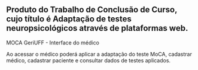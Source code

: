 ## Produto do Trabalho de Conclusão de Curso, cujo título é Adaptação de testes neuropsicológicos através de plataformas web. 

MOCA GeriUFF - Interface do médico

Ao acessar o médico poderá aplicar a adaptação do teste MoCA, cadastrar médico, cadastrar paciente e consultar dados de testes aplicados.
